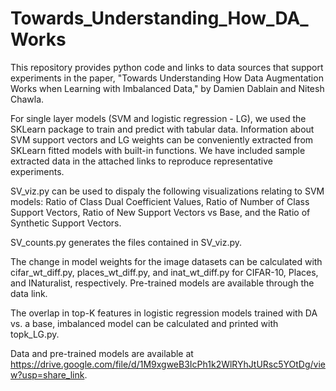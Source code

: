 # Towards_Understanding_How_DA_Works
This repository provides python code and links to data sources that support experiments in the paper, "Towards Understanding How Data Augmentation Works when Learning with Imbalanced Data," by Damien Dablain and Nitesh Chawla.

For single layer models (SVM and logistic regression - LG), we used the SKLearn package to train and predict with tabular data. Information about SVM support vectors and LG weights can be conveniently extracted from SKLearn fitted models with built-in functions. We have included sample extracted data in the attached links to reproduce representative experiments.

SV_viz.py can be used to dispaly the following visualizations relating to SVM models: Ratio of Class Dual Coefficient Values, Ratio of Number of Class Support Vectors, Ratio of New Support Vectors vs Base, and the Ratio of Synthetic Support Vectors.

SV_counts.py generates the files contained in SV_viz.py.

The change in model weights for the image datasets can be calculated with cifar_wt_diff.py, places_wt_diff.py, and inat_wt_diff.py for CIFAR-10, Places, and INaturalist, respectively. Pre-trained models are available through the data link.

The overlap in top-K features in logistic regression models trained with DA vs. a base, imbalanced model can be calculated and printed with topk_LG.py.

Data and pre-trained models are available at https://drive.google.com/file/d/1M9xgweB3IcPh1k2WlRYhJtURsc5YOtDg/view?usp=share_link.


